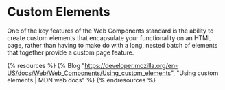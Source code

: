 # Custom Elements

One of the key features of the Web Components standard is the ability to create custom elements that encapsulate your functionality on an HTML page, rather than having to make do with a long, nested batch of elements that together provide a custom page feature.

{% resources %}
  {% Blog "https://developer.mozilla.org/en-US/docs/Web/Web_Components/Using_custom_elements", "Using custom elements | MDN web docs" %}
{% endresources %}
